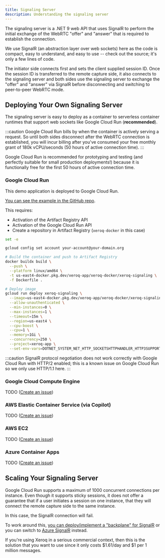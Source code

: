 ```yaml
---
title: Signaling Server
description: Understanding the signaling server
---
```


The signaling server is a .NET 9 web API that uses SignalR to perform the initial exchange of the WebRTC "offer" and "answer" that is required to establish the connection.

We use SignalR (an abstraction layer over web sockets) here as the code is compact, easy to understand, and easy to use -- check out the source; it's only a few lines of code.

The initiator side connects first and sets the client supplied session ID.  Once the session ID is transferred to the remote capture side, it also connects to the signaling server and both sides use the signaling server to exchange the "offer" and "answer" via SignalR before disconnecting and switching to peer-to-peer WebRTC mode.

## Deploying Your Own Signaling Server

The signaling server is easy to deploy as a container to serverless container runtimes that support web sockets like Google Cloud Run (**recommended**).

:::caution
Google Cloud Run bills by when the container is actively serving a request.  So until both sides disconnect after the WebRTC connection is established, you will incur billing after you've consumed your free monthly grant of 180k vCPU/seconds (50 hours of active connection time).
:::

Google Cloud Run is recommended for prototyping and testing (and perfectly suitable for small production deployments!) because it is functionally free for the first 50 hours of active connection time.

### Google Cloud Run

This demo application is deployed to Google Cloud Run.

[You can see the example in the GitHub repo](https://github.com/CharlieDigital/xeroq/blob/main/build-deploy-api.sh).

This requires:

- Activation of the Artifact Registry API
- Activation of the Google Cloud Run API
- Create a repository in Artifact Registry (`xeroq-docker` in this case)

```bash
set -e

gcloud config set account your-account@your-domain.org

# Build the container and push to Artifact Registry
docker buildx build \
  --push \
  --platform linux/amd64 \
  -t us-east4-docker.pkg.dev/xeroq-app/xeroq-docker/xeroq-signaling \
  -f Dockerfile .

# Deploy image
gcloud run deploy xeroq-signaling \
  --image=us-east4-docker.pkg.dev/xeroq-app/xeroq-docker/xeroq-signaling:latest \
  --allow-unauthenticated \
  --min-instances=0 \
  --max-instances=1 \
  --timeout=15m \
  --region=us-east4 \
  --cpu-boost \
  --cpu=1 \
  --memory=1Gi \
  --concurrency=250 \
  --project=xeroq-app \
  --set-env-vars=DOTNET_SYSTEM_NET_HTTP_SOCKETSHTTPHANDLER_HTTP3SUPPORT=false
```

:::caution
SignalR protocol negotiation does not work correctly with Google Cloud Run with HTTP/2 enabled; this is a known issue on Google Cloud Run so we only use HTTP/1.1 here.
:::


### Google Cloud Compute Engine

TODO ([Create an issue](https://github.com/CharlieDigital/xeroq/issues))

### AWS Elastic Container Service (via Copilot)

TODO ([Create an issue](https://github.com/CharlieDigital/xeroq/issues))

### AWS EC2

TODO ([Create an issue](https://github.com/CharlieDigital/xeroq/issues))

### Azure Container Apps

TODO ([Create an issue](https://github.com/CharlieDigital/xeroq/issues))

## Scaling Your Signaling Server

Google Cloud Run supports a maximum of 1000 concurrent connections per instance.  Even though it supports sticky sessions, it does not offer a guarantee that if a user initiates a session on one instance, that they will connect the remote capture side to the same instance.

In this case, the SignalR connection will fail.

To work around this, [you can deploy/implement a "backplane" for SignalR](https://learn.microsoft.com/en-us/aspnet/signalr/overview/performance/scaleout-in-signalr) or you can switch to [Azure SignalR](https://azure.microsoft.com/en-us/pricing/details/signalr-service/) instead.

If you're using Xeroq in a serious commercial context, then this is the solution that you want to use since it only costs $1.61/day and $1 per 1 million messages.
